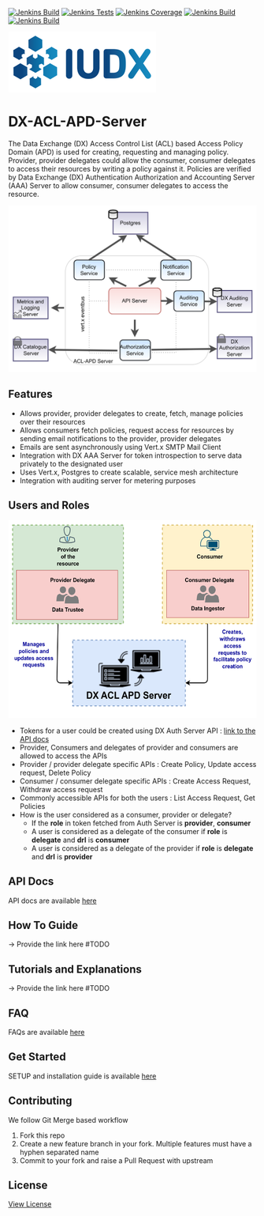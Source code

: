 [![Jenkins Build](https://img.shields.io/jenkins/build?jobUrl=https%3A%2F%2Fjenkins.iudx.io%2Fjob%2FACL-APD%2520Server(master)%2F)](https://jenkins.iudx.io/job/ACL-APD%20Server(master)/lastBuild/)
[![Jenkins Tests](https://img.shields.io/jenkins/tests?jobUrl=https%3A%2F%2Fjenkins.iudx.io%2Fjob%2FACL-APD%2520Server(master)%2F)](https://jenkins.iudx.io/job/ACL-APD%20Server(master)/lastBuild/testReport/)
[![Jenkins Coverage](https://img.shields.io/jenkins/coverage/jacoco?jobUrl=https%3A%2F%2Fjenkins.iudx.io%2Fjob%2FACL-APD%2520Server(master)%2F)](https://jenkins.iudx.io/job/ACL-APD%20Server(master)/lastBuild/jacoco/)
[![Jenkins Build](https://img.shields.io/jenkins/build?jobUrl=https%3A%2F%2Fjenkins.iudx.io%2Fjob%2FACL-APD%2520Server(master)%2F&label=integration%20tests)](https://jenkins.iudx.io/job/ACL-APD%20Server(master)/lastBuild/Integration_20Test_20Report/)
[![Jenkins Build](https://img.shields.io/jenkins/build?jobUrl=https%3A%2F%2Fjenkins.iudx.io%2Fjob%2FACL-APD%2520Server(master)%2F&label=security%20tests)](https://jenkins.iudx.io/job/ACL-APD%20Server(master)/lastBuild/zap/)


![IUDX](./docs/iudx.png)


# DX-ACL-APD-Server
The Data Exchange (DX) Access Control List (ACL) based Access Policy Domain (APD)
is used for creating, requesting and managing policy. Provider, provider delegates could
allow the consumer, consumer delegates to access their resources by writing a policy against it.
Policies are verified by Data Exchange (DX) Authentication Authorization and Accounting Server (AAA) Server to
allow consumer, consumer delegates to access the resource.

<p align="center">
<img src="./docs/acl-apd-overview.png">
</p>


## Features
- Allows provider, provider delegates to create, fetch, manage policies over their resources
- Allows consumers fetch policies, request access for resources by sending email notifications to the provider, provider delegates
- Emails are sent asynchronously using Vert.x SMTP Mail Client
- Integration with DX AAA Server for token introspection to serve data privately to the designated user
- Uses Vert.x, Postgres to create scalable, service mesh architecture
- Integration with auditing server for metering purposes


## Users and Roles

<div style="text-align: center;">
<img src="./docs/users-and-roles.png" alt="Users and Roles" width="600" height="400"/>
</div>

- Tokens for a user could be created using DX Auth Server API : [link to the API docs](https://authorization.iudx.org.in/apis#tag/Token-APIs/operation/post-auth-v1-token) 
- Provider, Consumers and delegates of provider and consumers are allowed to access the APIs
- Provider / provider delegate specific APIs : Create Policy, Update access request, Delete Policy
- Consumer / consumer delegate specific APIs : Create Access Request, Withdraw access request
- Commonly accessible APIs for both the users : List Access Request,  Get Policies
- How is the user considered as a consumer, provider or delegate?
   - If the **role** in token fetched from Auth Server is **provider**, **consumer**
   - A user is considered as a delegate of the consumer if **role** is **delegate** and **drl** is **consumer**
   - A user is considered as a delegate of the provider if **role** is **delegate** and **drl** is **provider**



## API Docs
API docs are available [here](https://acl-apd.iudx.org.in/apis)

## How To Guide
-> Provide the link here #TODO

## Tutorials and Explanations
-> Provide the link here #TODO

## FAQ
FAQs are available [here](./docs/FAQ.md)

## Get Started
SETUP and installation guide is available [here](./docs/SETUP-and-Installation.md)


## Contributing
We follow Git Merge based workflow
1. Fork this repo
2. Create a new feature branch in your fork. Multiple features must have a hyphen separated name
3. Commit to your fork and raise a Pull Request with upstream

## License
[View License](./LICENSE)

